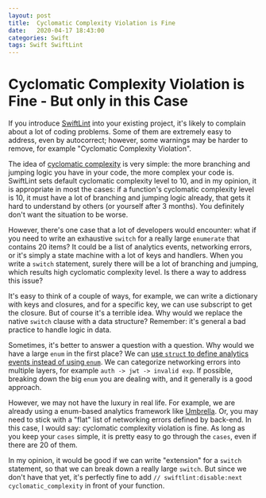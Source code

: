 ```yaml
---
layout: post
title:  Cyclomatic Complexity Violation is Fine
date:   2020-04-17 18:43:00
categories: Swift
tags: Swift SwiftLint
---
```

 
# Cyclomatic Complexity Violation is Fine - But only in this Case

If you introduce [SwiftLint](https://github.com/realm/SwiftLint) into your existing project, it's likely to complain about a lot of coding problems. Some of them are extremely easy to address, even by autocorrect; however, some warnings may be harder to remove, for example "Cyclomatic Complexity Violation".

The idea of [cyclomatic complexity](https://en.wikipedia.org/wiki/Cyclomatic_complexity) is very simple: the more branching and jumping logic you have in your code, the more complex your code is. SwiftLint sets default cyclomatic complexity level to 10, and in my opinion, it is appropriate in most the cases: if a function's cyclomatic complexity level is 10, it must have a lot of branching and jumping logic already, that gets it hard to understand by others (or yourself after 3 months). You definitely don't want the situation to be worse.

However, there's one case that a lot of developers would encounter: what if you need to write an exhaustive `switch` for a really large `enumerate` that contains 20 items? It could be a list of analytics events, networking errors, or it's simply a state machine with a lot of keys and handlers. When you write a `switch` statement, surely there will be a lot of branching and jumping, which results high cyclomatic complexity level. Is there a way to address this issue?

It's easy to think of a couple of ways, for example, we can write a dictionary with keys and closures, and for a specific key, we can use subscript to get the closure. But of course it's a terrible idea. Why would we replace the native `switch` clause with a data structure? Remember: it's general a bad practice to handle logic in data.

Sometimes, it's better to answer a question with a question. Why would we have a large `enum` in the first place? We can [use `struct` to define analytics events instead of using `enum`](https://matt.diephouse.com/2017/12/when-not-to-use-an-enum/). We can categorize networking errors into multiple layers, for example `auth -> jwt -> invalid exp`. If possible, breaking down the big `enum` you are dealing with, and it generally is a good approach.

However, we may not have the luxury in real life. For example, we are already using a enum-based analytics framework like [Umbrella](https://github.com/devxoul/Umbrella). Or, you may need to stick with a "flat" list of networking errors defined by back-end. In this case, I would say: cyclomatic complexity violation is fine. As long as you keep your `cases` simple, it is pretty easy to go through the `cases`, even if there are 20 of them.

In my opinion, it would be good if we can write "extension" for a `switch` statement, so that we can break down a really large `switch`. But since we don't have that yet, it's perfectly fine to add `// swiftlint:disable:next cyclomatic_complexity` in front of your function.
